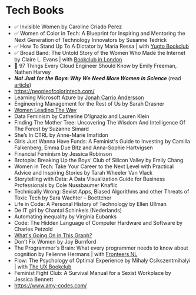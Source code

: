 # Tech Books


- ✅ Invisible Women by Caroline Criado Perez
- ✅ Women of Color in Tech: A Blueprint for Inspiring and Mentoring the Next Generation of Technology Innovators by Susanne Tedrick
- ✅ How To Stand Up To A Dictator by Maria Ressa | with [Yugto Bookclub](https://www.instagram.com/yugto.bookclub)
- ✅ Broad Band: The Untold Story of the Women Who Made the Internet by Claire L. Evans | with [Bookclub in London](https://www.meetup.com/nl-NL/books-reading-discussions-that/events/291720323/)
- 📖 97 Things Every Cloud Engineer Should Know by Emily Freeman, Nathen Harvey
- 𝑵𝒐𝒕 𝑱𝒖𝒔𝒕 𝒇𝒐𝒓 𝒕𝒉𝒆 𝑩𝒐𝒚𝒔: 𝑾𝒉𝒚 𝑾𝒆 𝑵𝒆𝒆𝒅 𝑴𝒐𝒓𝒆 𝑾𝒐𝒎𝒆𝒏 𝒊𝒏 𝑺𝒄𝒊𝒆𝒏𝒄𝒆 (read [article](https://www.linkedin.com/posts/amprather_%3F-%3F%3F%3F%3F%3F%3F-%3F%3F%3F-%3F-%3F%3F-%3F%3F%3F%3F%3F%3F%3F%3F%3F-activity-7121883119376322560-93QB/?utm_source=share&utm_medium=member_desktop))
- https://peopleofcolorintech.com/
- Learning Microsoft Azure by [Jonah Carrio Andersson](https://jonahandersson.tech/)
- Engineering Management for the Rest of Us by Sarah Drasner
- [Women Leading The Way](https://ausmumpreneur.com/women-leading-the-way)
- Data Feminism by Catherine D'Ignazio and Lauren Klein
- Finding The Mother Tree: Uncovering The Wisdom And Intelligence Of The Forest by Suzanne Simard
- She’s In CTRL by Anne-Marie Imafidon
- Girls Just Wanna Have Funds: A Feminist's Guide to Investing by Camilla Falkenberg, Emma Due Bitz and Anna-Sophie Hartvigsen
- Financial Feminism by Jessica Robinson
- Brotopia: Breaking Up the Boys’ Club of Silicon Valley by Emily Chang
- Women in Tech: Take Your Career to the Next Level with Practical Advice and Inspiring Stories by Tarah Wheeler Van Vlack
- Storytelling with Data: A Data Visualization Guide for Business Professionals by Cole Nussbaumer Knaflic
- Technically Wrong: Sexist Apps, Biased Algorithms and other Threats of Toxic Tech by Sara Wachter – Boettcher
- Life in Code: A Personal History of Technology by Ellen Ullman
- De IT girl by Chantal Schinkels (Nederlands)
- Automating inequality by Virginia Eubanks
- Code: The Hidden Language of Computer Hardware and Software by Charles Petzold
- [What's Going On in This Graph?](https://www.nytimes.com/column/whats-going-on-in-this-graph)
- Don’t Fix Women by Joy Burnford
- The Programmer's Brain: What every programmer needs to know about cognition by Felienne Hermans | with [Fronteers NL](https://www.meetup.com/nl-NL/fronteers-nl/?_cookie-check=MUQTlWm66Q0KGDIN)
- Flow: The Psychology of Optimal Experience by Mihaly Csikszentmihalyi | with [The UX Bookclub](https://www.meetup.com/nl-NL/theuxbookclub/events/289765717/)
- Feminist Fight Club: A Survival Manual for a Sexist Workplace by Jessica Bennett
- https://www.amy-codes.com/

